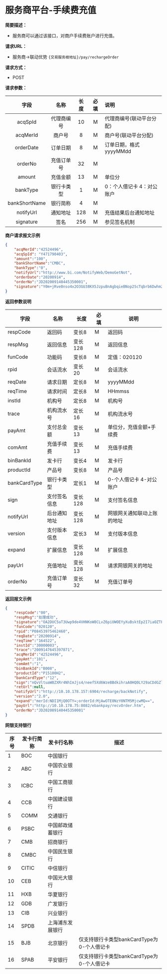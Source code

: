 # 服务商平台-手续费充值

**简要描述：** 
- 服务商可以通过该接口，对商户手续费账户进行充值。

**请求URL：** 
- 服务商->联动优势
`{交易服务根地址}/pay/rechargeOrder`

**请求方式：**
- POST 

**请求参数：** 

|	字段	 |	名称	  |	长度  	|	必填  	|	说明	  |
|:--------:|:--------:|:--------:|:--------:|:--------|
|	acqSpId	|	代理商编号	|	10	|	M	|	代理商编号(联动平台分配)	|
|	acqMerId	|	商户号	|	8	|	M	|	商户号(联动平台分配)	|
|	orderDate	|	订单日期	|	8	|	M	|	订单日期，格式yyyyMMdd	  |
|	orderNo	|	充值订单号	|	32	|	M	|		  |
|	amount	|	充值金额	|	13	|	M	|	单位分	  |
|	bankType	|	银行卡类型	|	1	|	M	|	0：个人借记卡 4：对公账户	  |
|	bankShortName	|	银行简称	|	4	|	M	|		  |
|	notifyUrl	|	通知地址	|	128	|	M	|	充值结果后台通知地址	  |
|	signature	|	签名	|	256	|	M	|	参见签名机制	|

 **商户请求报文示例**

```json
{
	"acqMerId":"42524496",
	"acqSpId": "Y471790403",
	"amount":"100",
	"bankShortName":"CMBC",
	"bankType":"0",
	"notifyUrl":"http://www.bi.com/NotifyWeb/DemoGetNot",
	"orderDate":"20200914",
	"orderNo":"JD202009140445350001",
	"signature":"Y0m+jRve0nso4x2O3GU38KX5JzpuBnAgbqieBNop2ScTqbrb6Dwhm2tfG/eU2M7OUJvAB3JeLesVVTD5Eh1LoxHcMtI5iaLPdW5bDDzeSFN1trGm9GFbuxebyrUzPSnPN1HAPTAZlmSMUArhHLJ5bp+wAm8gl37EtQLScBWlnRw="
}
```

 **返回参数说明** 
 

|	字段	|	名称	|	长度	|	必填	|	说明	|
|--------|--------|--------|--------|--------|
|	respCode	|	返回码	|	变长8	|	M	|	返回码	|
|	respMsg	|	返回信息	|	变长128	|	M	|	返回信息	|
|	funCode	|	功能码	|	变长8	|	M	|	定值：020120	|
|	rpid	|	会话流水	|	变长20	|	M	|	会话流水	|
|	reqDate	|	请求日期	|	定长8	|	M	|	yyyyMMdd	|
|	reqTime	|	请求时间	|	定长8	|	M	|	HHmmss	|
|	instId	|	机构号	|	定长8	|	M	|	机构号	|
|	trace	|	机构流水号	|	定长16	|	M	|	机构流水号	|
|	payAmt	|	支付总金额	|	变长13	|	M	|	单位分，充值金额+手续费	|
|	comAmt	|	充值手续费	|	变长13	|	M	|	充值手续费	|
|	binBankId	|	发卡行	|	变长4	|	M	|	发卡行	|
|	productId	|	产品号	|	变长8	|	M	|	产品号	|
|	bankCardType	|	银行卡类型	|	定长1	|	M	|	0-个人借记卡  4-对公账户	|
|	sign	|	支付签名信息	|	变长128	|	M	|	支付签名信息	|
|	notifyUrl	|	后台通知地址	|	变长128	|	M	|	网银网关通知联动上账的地址	|
|	version	|	支付版本信息	|	定长3	|	M	|	支付版本信息	|
|	expand	|	扩展信息	|	变长128	|	M	|	扩展信息	|
|	payUrl	|	充值地址	|	变长128	|	M	|	请求网银网关的地址	|
|	orderNo	|	充值订单号	|	变长32	|	M	|	充值订单号	|




 **返回报文示例**

```json
{
    "respCode":"00",
    "respMsg":"处理成功",
    "signature":"OA2DUC5aT3Uwp9de4VHNKoW8CLvZ6piUWOEYyXuBsktEp2I7iaOZTFnOwgjrPVM8cDFaWN3qHBt1R+mN7nvrSZ4R7EtsbgDFMWgKAE8gNQCsUsPvjqpqUIc4+JVUaxLv/nhd2yt08/au07A/oDLIw5PJZdH8Vtf9zRUfmY9su/Y=",
    "funCode":"020120",
    "rpid":"P08453975462460",
    "reqDate":"20200914",
    "reqTime":"164522",
    "instId":"30000003",
    "trace":"2009147645397871",
    "acqMerId":"42524496",
    "payAmt":"101",
    "comAmt":"1",
    "binBankId":"B008",
    "productId":"P15100H2",
    "bankCardType":"12",
    "sign":"nQvVltuaW8ZXRr4NhImJjs4/neef5Xd6WzeBBdkihraA0HQ0LY29aCDdGZlJ7vP+IhSUkrkbuwLlAWZwyvmetx+hW/jRgG+dPCehs77tRHkQ2tqCMhAG8RkmUv0tW66ob2fxrUXK6gWwy458GIFqWrI1PyjsSaltE1ULAE4RTSU=",
    "retUrl":null,
    "notifyUrl":"http://10.10.178.157:6904/recharge/backNotify",
    "version":"2.0",
    "expand":"merId:NDI1MjQ0OTY=;orderId:MjAwOTE0NzY0NTM5MjcwMQ==",
    "payUrl":"http://10.10.178.75:8082/ebankpay/recvOrder.htm",
    "orderNo":"JD202009140445350001"
}
```



**网银支持银行** 

|	序号	|	发卡行简称	|	发卡行名称 |	描述	|
|--------|--------|--------|--------|
|	1	|	BOC	|	中国银行	|		|
|	2	|	ABC	|	中国农业银行	|		|
|	3	|	ICBC	|	中国工商银行	|		|
|	4	|	CCB	|	中国建设银行	|		|
|	5	|	COMM	|	交通银行	|		|
|	6	|	PSBC	|	中国邮政储蓄银行	|		|
|	7	|	CMB	|	招商银行	|		|
|	8	|	CMBC	|	中国民生银行	|		|
|	9	|	CITIC	|	中信银行	|		|
|	10	|	CEB	|	中国光大银行	|		|
|	11	|	HXB	|	华夏银行	|		|
|	12	|	GDB	|	广发银行	|		|
|	13	|	CIB	|	兴业银行	|		|
|	14	|	SPDB	|	上海浦东发展银行	|		|
|	15	|	BJB	|	北京银行	|	仅支持银行卡类型bankCardType为0-个人借记卡	|
|	16	|	SPAB	|	平安银行	|	仅支持银行卡类型bankCardType为0-个人借记卡	|




